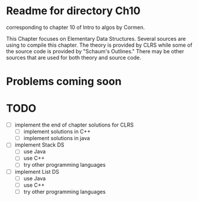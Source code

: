 # Readme for directory Ch10
corresponding to chapter 10 of Intro to algos by Cormen.

This Chapter focuses on Elementary Data Structures.
Several sources are using to compile this chapter. The theory is provided by CLRS while some of the source code is provided by "Schaum's Outlines." There may
be other sources that are used for both theory and source code.

# Problems coming soon

# TODO

- [ ] implement the end of chapter solutions for CLRS
   - [ ] implement solutions in C++
   - [ ] implement solutions in java

- [ ] implement Stack DS
   - [ ] use Java
   - [ ] use C++
   - [ ] try other programming languages

- [ ] implement List DS
   - [ ] use Java
   - [ ] use C++
   - [ ] try other programming languages

